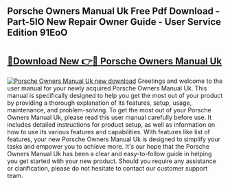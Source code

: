 ## Porsche Owners Manual Uk Free Pdf Download - Part-5IO New Repair Owner Guide - User Service Edition 91EoO

# <h2><a href="http://cf15481.oget.top/?id=Porsche+Owners+Manual+Uk">🔗Download New 👉🔴 Porsche Owners Manual Uk</a></h2>

[![Porsche Owners Manual Uk new download](https://i.imgur.com/5g1atiW.png)](http://cf15481.oget.top/?id=Porsche+Owners+Manual+Uk)
Greetings and welcome to the user manual for your newly acquired Porsche Owners Manual Uk. This manual is specifically designed to help you get the most out of your product by providing a thorough explanation of its features, setup, usage, maintenance, and problem-solving. To get the most out of your Porsche Owners Manual Uk, please read this user manual carefully before use. It includes detailed instructions for product setup, as well as information on how to use its various features and capabilities. With features like list of features, your new Porsche Owners Manual Uk is designed to simplify your tasks and empower you to achieve more. It's our hope that the Porsche Owners Manual Uk has been a clear and easy-to-follow guide in helping you get started with your new product. Should you require any assistance or clarification, please do not hesitate to contact our customer support team.

